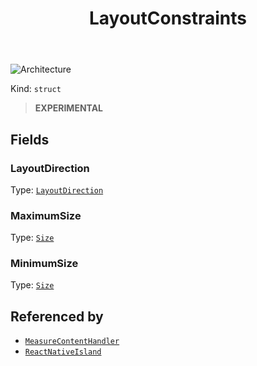 ﻿---
id: LayoutConstraints
title: LayoutConstraints
---

![Architecture](https://img.shields.io/badge/architecture-new_only-blue)

Kind: `struct`

> **EXPERIMENTAL**

## Fields
### LayoutDirection
Type: [`LayoutDirection`](LayoutDirection)

### MaximumSize
Type: [`Size`](https://docs.microsoft.com/uwp/api/Windows.Foundation.Size)

### MinimumSize
Type: [`Size`](https://docs.microsoft.com/uwp/api/Windows.Foundation.Size)

## Referenced by
- [`MeasureContentHandler`](MeasureContentHandler)
- [`ReactNativeIsland`](ReactNativeIsland)

